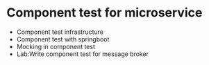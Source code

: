 # Component test for microservice
- Component test infrastructure	
- Component test with springboot
- Mocking in component test
- Lab:Write component test for message broker
